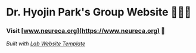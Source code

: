 
# Dr. Hyojin Park's Group Website 🧠🧠🧠

### Visit **[www.neureca.org](https://www.neureca.org)** 🚀

_Built with [Lab Website Template](https://greene-lab.gitbook.io/lab-website-template-docs)_
